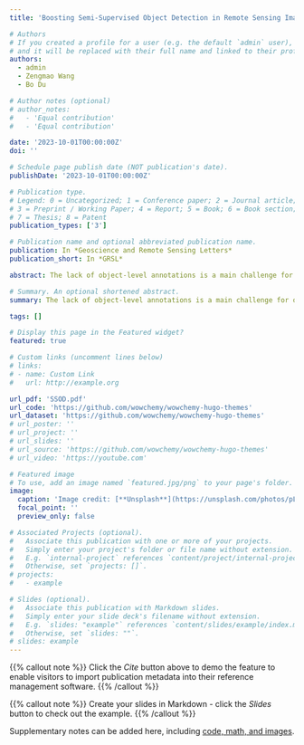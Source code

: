 ```yaml
---
title: 'Boosting Semi-Supervised Object Detection in Remote Sensing Images with Active Teaching'

# Authors
# If you created a profile for a user (e.g. the default `admin` user), write the username (folder name) here
# and it will be replaced with their full name and linked to their profile.
authors:
  - admin
  - Zengmao Wang
  - Bo Du

# Author notes (optional)
# author_notes:
#   - 'Equal contribution'
#   - 'Equal contribution'

date: '2023-10-01T00:00:00Z'
doi: ''

# Schedule page publish date (NOT publication's date).
publishDate: '2023-10-01T00:00:00Z'

# Publication type.
# Legend: 0 = Uncategorized; 1 = Conference paper; 2 = Journal article;
# 3 = Preprint / Working Paper; 4 = Report; 5 = Book; 6 = Book section;
# 7 = Thesis; 8 = Patent
publication_types: ['3']

# Publication name and optional abbreviated publication name.
publication: In *Geoscience and Remote Sensing Letters*
publication_short: In *GRSL*

abstract: The lack of object-level annotations is a main challenge for object detection in remote sensing images. Active learning and semi-supervised learning can improve the quality and quantity of annotations by identifying the most informative samples for annotation and exploring the knowledge from the unlabeled samples respectively. In this paper, we propose a novel semi-supervised object detection method with active teaching for remote sensing images named SSOD-AT by combining object-level pseudo labeling and informative active annotation with a teacher-student network. In the proposed method, a RoI Comparison module (RoICM) is designed based on the teacher-student framework to provide high-confident pseudo-labels of RoIs. Meanwhile, we also use the RoICM to identify the top-K uncertain images. Then a diversity criterion is adopted based on the object-level prototypes of different categories with the labeled images and the pseudo-labeled images to remove the redundancy in the top-K uncertain images for human labeling. The extensive experiments on two popular datasets DOTA and DIOR show that the proposed method outperforms the state-of-the-art methods.

# Summary. An optional shortened abstract.
summary: The lack of object-level annotations is a main challenge for object detection in remote sensing images. In this paper, we propose a novel semi-supervised object detection method with active teaching for remote sensing images named SSOD-AT by combining object-level pseudo labeling and informative active annotation with a teacher-student network.

tags: []

# Display this page in the Featured widget?
featured: true

# Custom links (uncomment lines below)
# links:
# - name: Custom Link
#   url: http://example.org

url_pdf: 'SSOD.pdf'
url_code: 'https://github.com/wowchemy/wowchemy-hugo-themes'
url_dataset: 'https://github.com/wowchemy/wowchemy-hugo-themes'
# url_poster: ''
# url_project: ''
# url_slides: ''
# url_source: 'https://github.com/wowchemy/wowchemy-hugo-themes'
# url_video: 'https://youtube.com'

# Featured image
# To use, add an image named `featured.jpg/png` to your page's folder.
image:
  caption: 'Image credit: [**Unsplash**](https://unsplash.com/photos/pLCdAaMFLTE)'
  focal_point: ''
  preview_only: false

# Associated Projects (optional).
#   Associate this publication with one or more of your projects.
#   Simply enter your project's folder or file name without extension.
#   E.g. `internal-project` references `content/project/internal-project/index.md`.
#   Otherwise, set `projects: []`.
# projects:
#   - example

# Slides (optional).
#   Associate this publication with Markdown slides.
#   Simply enter your slide deck's filename without extension.
#   E.g. `slides: "example"` references `content/slides/example/index.md`.
#   Otherwise, set `slides: ""`.
# slides: example
---
```


{{% callout note %}}
Click the _Cite_ button above to demo the feature to enable visitors to import publication metadata into their reference management software.
{{% /callout %}}

{{% callout note %}}
Create your slides in Markdown - click the _Slides_ button to check out the example.
{{% /callout %}}

Supplementary notes can be added here, including [code, math, and images](https://wowchemy.com/docs/writing-markdown-latex/).
